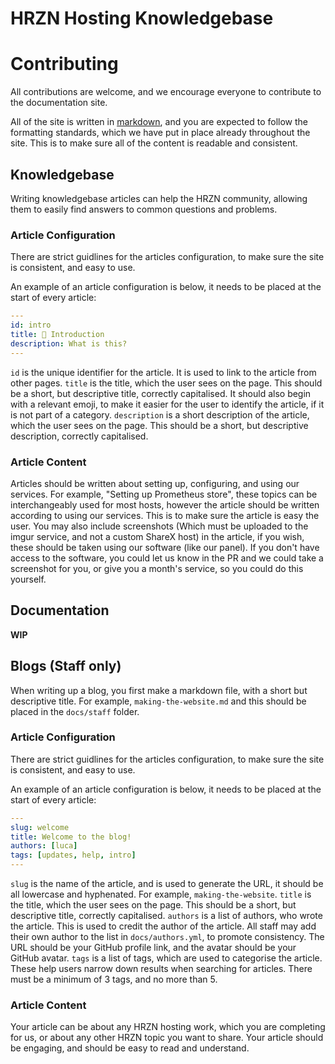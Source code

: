 # HRZN Hosting Knowledgebase

# Contributing

All contributions are welcome, and we encourage everyone to contribute to the documentation site.

All of the site is written in [markdown](https://commonmark.org/help/), and you are expected to follow the formatting standards, which we have
put in place already throughout the site. This is to make sure all of the content is readable and consistent.

## Knowledgebase

Writing knowledgebase articles can help the HRZN community, allowing them to easily find answers to common questions and problems.

### Article Configuration

There are strict guidlines for the articles configuration, to make sure the site is consistent, and easy to use.

An example of an article configuration is below, it needs to be placed at the start of every article:

```yml
---
id: intro
title: 👋 Introduction
description: What is this?
---
```

`id` is the unique identifier for the article. It is used to link to the article from other pages.
`title` is the title, which the user sees on the page. This should be a short, but descriptive title, correctly capitalised. It should also begin with a relevant
emoji, to make it easier for the user to identify the article, if it is not part of a category.
`description` is a short description of the article, which the user sees on the page. This should be a short, but descriptive description, correctly capitalised.


### Article Content

Articles should be written about setting up, configuring, and using our services. For example, "Setting up Prometheus store", these topics can be interchangeably used for most hosts, however the article should be written according to using our services. This is to make sure the article is easy the user. You may also include screenshots (Which must be uploaded to the imgur service, and not a custom ShareX host) in the article, if you wish, these should be taken using our software (like our panel). If you don't have access to the software, you could let us know in the PR and we could take a screenshot for you, or give you a month's service, so you could do this yourself.

## Documentation

**WIP**

## Blogs (Staff only)

When writing up a blog, you first make a markdown file, with a short but descriptive title. For example, `making-the-website.md` and this should be placed in
the `docs/staff` folder.

### Article Configuration

There are strict guidlines for the articles configuration, to make sure the site is consistent, and easy to use.

An example of an article configuration is below, it needs to be placed at the start of every article:

```yml
---
slug: welcome
title: Welcome to the blog!
authors: [luca]
tags: [updates, help, intro]
---
```

`slug` is the name of the article, and is used to generate the URL, it should be all lowercase and hyphenated. For example, `making-the-website`.
`title` is the title, which the user sees on the page. This should be a short, but descriptive title, correctly capitalised.
`authors` is a list of authors, who wrote the article. This is used to credit the author of the article. All staff may add their own author to the list in `docs/authors.yml`, to promote consistency. The URL should be your GitHub profile link, and the avatar should be your GitHub avatar.
`tags` is a list of tags, which are used to categorise the article. These help users narrow down results when searching for articles. There must be a minimum of 3 tags, and no more than 5.

### Article Content

Your article can be about any HRZN hosting work, which you are completing for us, or about any other HRZN topic you want to share. Your article should
be engaging, and should be easy to read and understand.